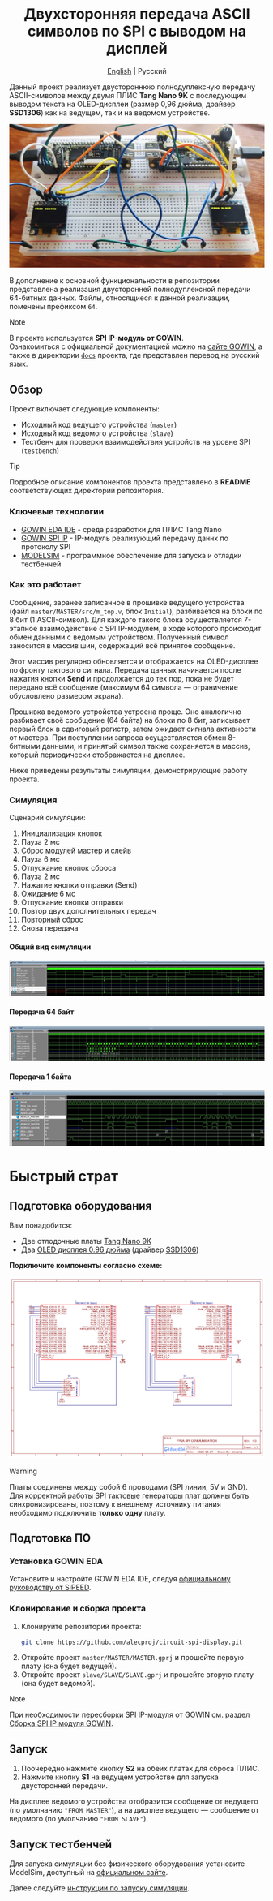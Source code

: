 <div align="center">

# Двухсторонняя передача ASCII символов по SPI с выводом на дисплей
[English](./README.md) | Русский
</div>

Данный проект реализует двустороннюю полнодуплексную передачу ASCII-символов между двумя ПЛИС **Tang Nano 9K** с последующим выводом текста на OLED-дисплеи (размер 0,96 дюйма, драйвер **SSD1306**) как на ведущем, так и на ведомом устройстве.

![Демонстрация работы проекта](./img/spi-communication-demo.jpg)

В дополнение к основной функциональности в репозитории представлена реализация двусторонней полнодуплексной передачи 64-битных данных. Файлы, относящиеся к данной реализации, помечены префиксом `64`.

> [!NOTE]  
> В проекте используется **SPI IP-модуль от GOWIN**.  
> Ознакомиться с официальной документацией можно на [сайте GOWIN](https://www.gowinsemi.com/en/support/ip_detail/1/), а также в директории [`docs`](./docs) проекта, где представлен перевод на русский язык.
## Обзор

Проект включает следующие компоненты:
- Исходный код ведущего устройства (`master`)
- Исходный код ведомого устройства (`slave`)
- Тестбенч для проверки взаимодействия устройств на уровне SPI (`testbench`)

>[!TIP]
>Подробное описание компонентов проекта представлено в **README** соответствующих директорий репозитория.
### Ключевые технологии

- [GOWIN EDA IDE](https://www.gowinsemi.com/en/support/home/) - среда разработки для ПЛИС Tang Nano
- [GOWIN SPI IP](https://www.gowinsemi.com/en/support/ip_detail/1/) - IP-модуль реализующий передачу даннх по протоколу SPI
- [MODELSIM](https://www.intel.com/content/www/us/en/support/ru-banner-inside.html) - программное обеспечение для запуска и отладки тестбенчей

### Как это работает

Сообщение, заранее записанное в прошивке ведущего устройства (файл `master/MASTER/src/m_top.v`, блок `Initial`), разбивается на блоки по 8 бит (1 ASCII-символ). Для каждого такого блока осуществляется 7-этапное взаимодействие с SPI IP-модулем, в ходе которого происходит обмен данными с ведомым устройством. Полученный символ заносится в массив шин, содержащий всё принятое сообщение.

Этот массив регулярно обновляется и отображается на OLED-дисплее по фронту тактового сигнала. Передача данных начинается после нажатия кнопки **Send** и продолжается до тех пор, пока не будет передано всё сообщение (максимум 64 символа — ограничение обусловлено размером экрана).

Прошивка ведомого устройства устроена проще. Оно аналогично разбивает своё сообщение (64 байта) на блоки по 8 бит, записывает первый блок в сдвиговый регистр, затем ожидает сигнала активности от мастера. При поступлении запроса осуществляется обмен 8-битными данными, и принятый символ также сохраняется в массив, который периодически отображается на дисплее.

Ниже приведены результаты симуляции, демонстрирующие работу проекта.
### Симуляция

Сценарий симуляции:
1. Инициализация кнопок
2. Пауза 2 мс
3. Сброс модулей мастер и слейв
4. Пауза 6 мс
5. Отпускание кнопок сброса
6. Пауза 2 мс
7. Нажатие кнопки отправки (Send)
8. Ожидание 6 мс
9. Отпускание кнопки отправки
10. Повтор двух дополнительных передач
11. Повторный сброс
12. Снова передача

#### Общий вид симуляции

![Полная симуляция](./img/tb-full.jpg)
#### Передача 64 байт

![Передача 64 байт](./img/tb-64-byte.jpg)
#### Передача 1 байта

![Передача 1 байта](./img/tb-1-byte.jpg)

# Быстрый страт

## Подготовка оборудования

Вам понадобится:
- Две отлодочные платы [Tang Nano 9K](https://wiki.sipeed.com/hardware/en/tang/Tang-Nano-9K/Nano-9K.html)
- Два [OLED дисплея 0.96 дюйма](http://www.lcdwiki.com/res/MSP096X/0.96inch_OLED_SPI_Module_MSP096X_User_Manual_EN.pdf) (драйвер [SSD1306](https://learn.lushaylabs.com/content/files/2022/08/SSD1306.pdf))

**Подключите компоненты согласно схеме:**

![Схема подключения проекта](./img/sch-fpga-spi-communication.png)
>[!WARNING]
>Платы соединены между собой 6 проводами (SPI линии, 5V и GND).  
> Для корректной работы SPI тактовые генераторы плат должны быть синхронизированы, поэтому к внешнему источнику питания необходимо подключить **только одну** плату.
## Подготовка ПО

### Установка GOWIN EDA

Установите и настройте GOWIN EDA IDE, следуя [официальному руководству от SiPEED](https://wiki.sipeed.com/hardware/en/tang/Tang-Nano-Doc/install-the-ide.html). 
### Клонирование и сборка проекта

1. Клонируйте репозиторий проекта:
    ```sh
    git clone https://github.com/alecproj/circuit-spi-display.git
    ```
2. Откройте проект `master/MASTER/MASTER.gprj` и прошейте первую плату (она будет ведущей).
3. Откройте проект `slave/SLAVE/SLAVE.gprj` и прошейте вторую плату (она будет ведомой).

>[!NOTE]
>При необходимости пересборки SPI IP-модуля от GOWIN см. раздел [Сборка SPI IP модуля GOWIN](./master/README.ru.md#сборка-spi-ip-модуля-gowin).
## Запуск

1. Поочередно нажмите кнопку **S2** на обеих платах для сброса ПЛИС.
2. Нажмите кнопку **S1** на ведущем устройстве для запуска двусторонней передачи.

На дисплее ведомого устройства отобразится сообщение от ведущего (по умолчанию `"FROM MASTER"`), а на дисплее ведущего — сообщение от ведомого (по умолчанию `"FROM SLAVE"`).
## Запуск тестбенчей

Для запуска симуляции без физического оборудования установите ModelSim, доступный на [официальном сайте](https://www.intel.com/content/www/us/en/support/ru-banner-inside.html).

Далее следуйте [инструкции по запуску симуляции](./testbench/README.ru.md).
